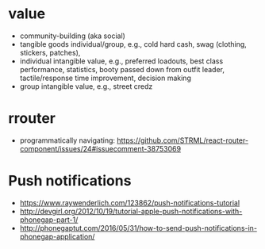 # value
- community-building (aka social)
- tangible goods individual/group, e.g., cold hard cash, swag (clothing, stickers, patches), 
- individual intangible value, e.g., preferred loadouts, best class performance, statistics, booty passed down from outfit leader, tactile/response time improvement, decision making
- group intangible value, e.g., street credz

# rrouter
- programmatically navigating: https://github.com/STRML/react-router-component/issues/24#issuecomment-38753069

# Push notifications
- https://www.raywenderlich.com/123862/push-notifications-tutorial
- http://devgirl.org/2012/10/19/tutorial-apple-push-notifications-with-phonegap-part-1/
- http://phonegaptut.com/2016/05/31/how-to-send-push-notifications-in-phonegap-application/